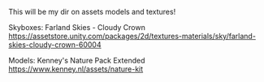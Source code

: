 This will be my dir on assets models and textures!

Skyboxes: Farland Skies - Cloudy Crown
https://assetstore.unity.com/packages/2d/textures-materials/sky/farland-skies-cloudy-crown-60004

Models: Kenney's Nature Pack Extended
https://www.kenney.nl/assets/nature-kit